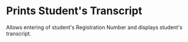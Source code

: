 # Prints Student's Transcript
Allows entering of student's Registration Number and displays student's transcript.
